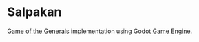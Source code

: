 # Salpakan
[Game of the Generals](https://en.wikipedia.org/wiki/Game_of_the_Generals) implementation using [Godot Game Engine](https://github.com/godotengine/godot).
